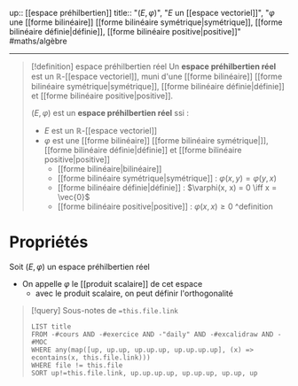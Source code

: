 up:: [[espace préhilbertien]]
title:: "$(E, \varphi)$", "$E$ un [[espace vectoriel]]", "$\varphi$ une [[forme bilinéaire]] [[forme bilinéaire symétrique|symétrique]], [[forme bilinéaire définie|définie]], [[forme bilinéaire positive|positive]]"
#maths/algèbre 

---

> [!definition] espace préhilbertien réel
> Un **espace préhilbertien réel** est un $\mathbb{R}$-[[espace vectoriel]], muni d'une [[forme bilinéaire]] [[forme bilinéaire symétrique|symétrique]], [[forme bilinéaire définie|définie]] et [[forme bilinéaire positive|positive]].
> 
> $(E, \varphi)$ est un **espace préhilbertien réel** ssi :
>  - $E$ est un $\mathbb{R}$-[[espace vectoriel]]
>  - $\varphi$ est une [[forme bilinéaire]] [[forme bilinéaire symétrique|]], [[forme bilinéaire définie|définie]] et [[forme bilinéaire positive|positive]]
>      - [[forme bilinéaire|bilinéaire]]
>      - [[forme bilinéaire symétrique|symétrique]] : $\varphi(x, y) = \varphi(y, x)$
>      - [[forme bilinéaire définie|définie]] : $\varphi(x, x) = 0 \iff x = \vec{0}$
>      - [[forme bilinéaire positive|positive]] : $\varphi(x, x) \geq 0$
^definition

# Propriétés
Soit $(E, \varphi)$ un espace préhilbertien réel

 - On appelle $\varphi$ le [[produit scalaire]] de cet espace
     - avec le produit scalaire, on peut définir l'orthogonalité


> [!query] Sous-notes de `=this.file.link`
> ```dataview
> LIST title
> FROM -#cours AND -#exercice AND -"daily" AND -#excalidraw AND -#MOC
> WHERE any(map([up, up.up, up.up.up, up.up.up.up], (x) => econtains(x, this.file.link)))
> WHERE file != this.file
> SORT up!=this.file.link, up.up.up.up, up.up.up, up.up, up
> ```